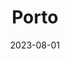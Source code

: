 ---
title: "Porto"
excerpt: "Where Dom Luís' arches ascend divine"
permalink: /voyage/porto
gallery_name: "budapest"
date: 2023-08-01
header:
  overlay_image: LuisIBridge_3v1.jpg
---